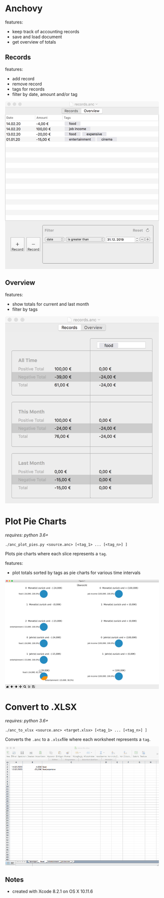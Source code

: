 # Anchovy

features:

- keep track of accounting records
- save and load document
- get overview of totals

## Records
features:
- add record
- remove record
- tags for records
- filter by date, amount and/or tag

![example records](readme/example_records.png "example records")

## Overview
features:
- show totals for current and last month
- filter by tags

![example overview](readme/example_overview.png "example overview")

# Plot Pie Charts
*requires: python 3.6+*
```
./anc_plot_pies.py <source.anc> [<tag_1> ... [<tag_n>] ]
```
Plots pie charts where each slice represents a `tag`.

features:
- plot totals sorted by tags as pie charts for various time intervals

![example pie charts](readme/example_pie_charts.png "example pie charts")

# Convert to .XLSX
*requires: python 3.6+*
```
./anc_to_xlsx <source.anc> <target.xlsx> [<tag_1> ... [<tag_n>] ]
```
Converts the `.anc` to a `.xlsx`file where each worksheet represents a `tag`.

![example xlsx](readme/example_xlsx.png "example xlsx")

## Notes
- created with Xcode 8.2.1 on OS X 10.11.6
